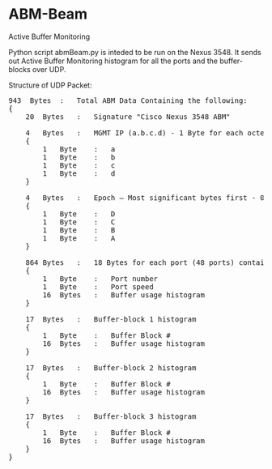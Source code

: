 ABM-Beam
========

Active Buffer Monitoring

Python script abmBeam.py is inteded to be run on the Nexus 3548.  It sends out Active Buffer Monitoring histogram for all the ports and the buffer-blocks over UDP.

Structure of UDP Packet:

<pre>
943  Bytes	:	Total ABM Data Containing the following:
{
	20	Bytes	:	Signature "Cisco Nexus 3548 ABM"

	4	Bytes	:	MGMT IP (a.b.c.d) - 1 Byte for each octet
	{
		1	Byte	:	a
		1	Byte	:	b
		1	Byte	:	c
		1	Byte	:	d
	}

	4	Bytes	:	Epoch – Most significant bytes first - 0xABCD
	{
		1	Byte	:	D
		1	Byte	:	C
		1	Byte	:	B
		1	Byte	:	A			
	}

	864	Bytes	:	18 Bytes for each port (48 ports) containing port number and histogram
	{
		1	Byte	:	Port number
		1	Byte	:	Port speed
		16	Bytes 	:	Buffer usage histogram
	}

	17	Bytes	:	Buffer-block 1 histogram
	{
		1	Byte	:	Buffer Block #
		16	Bytes 	:	Buffer usage histogram
	}

	17	Bytes	:	Buffer-block 2 histogram
	{
		1	Byte	:	Buffer Block #
		16	Bytes 	:	Buffer usage histogram
	}

	17	Bytes	:	Buffer-block 3 histogram
	{
		1	Byte	:	Buffer Block #
		16	Bytes 	:	Buffer usage histogram
	}
}
</pre>
